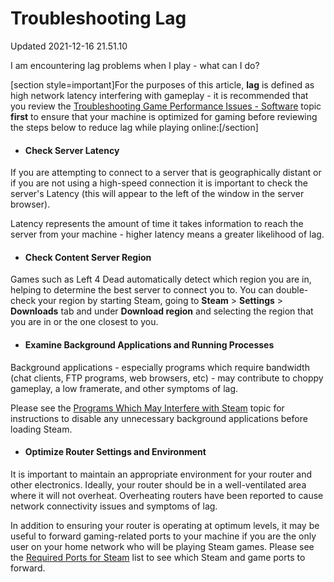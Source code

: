 # Troubleshooting Lag
Updated 2021-12-16 21.51.10

I am encountering lag problems when I play - what can I do?  
  
[section style=important]For the purposes of this article, **lag** is defined as high network latency interfering with gameplay - it is recommended that you review the [Troubleshooting Game Performance Issues - Software](https://help.steampowered.com/en/faqs/view/5B03-A517-D747-9421) topic **first** to ensure that your machine is optimized for gaming before reviewing the steps below to reduce lag while playing online:[/section] 
* #### Check Server Latency
If you are attempting to connect to a server that is geographically distant or if you are not using a high-speed connection it is important to check the server's Latency (this will appear to the left of the window in the server browser).  
  
Latency represents the amount of time it takes information to reach the server from your machine - higher latency means a greater likelihood of lag.
* #### Check Content Server Region
Games such as Left 4 Dead automatically detect which region you are in, helping to determine the best server to connect you to.  You can double-check your region by starting Steam, going to **Steam** > **Settings** > **Downloads** tab and under **Download region** and selecting the region that you are in or the one closest to you.
* #### Examine Background Applications and Running Processes
Background applications - especially programs which require bandwidth (chat clients, FTP programs, web browsers, etc) - may contribute to choppy gameplay, a low framerate, and other symptoms of lag.  
  
Please see the [Programs Which May Interfere with Steam](https://help.steampowered.com/en/faqs/view/1F39-DCB4-FF28-5748) topic for instructions to disable any unnecessary background applications before loading Steam.
* #### Optimize Router Settings and Environment
It is important to maintain an appropriate environment for your router and other electronics. Ideally, your router should be in a well-ventilated area where it will not overheat. Overheating routers have been reported to cause network connectivity issues and symptoms of lag.  
  
In addition to ensuring your router is operating at optimum levels, it may be useful to forward gaming-related ports to your machine if you are the only user on your home network who will be playing Steam games. Please see the [Required Ports for Steam](https://help.steampowered.com/en/faqs/view/669A-2F68-D1D1-A5EC#ports) list to see which Steam and game ports to forward.